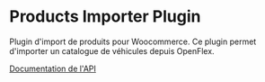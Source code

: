 # Products Importer Plugin

Plugin d'import de produits pour Woocommerce. Ce plugin permet d'importer un catalogue de véhicules depuis OpenFlex.

[Documentation de l'API](https://documenter.getpostman.com/view/993691/2s93Jrwk3S)